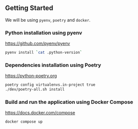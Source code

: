 ## Getting Started

We will be using `pyenv`, `poetry` and `docker`.

### Python installation using pyenv

https://github.com/pyenv/pyenv

```sh
pyenv install `cat .python-version`
```

### Dependencies installation using Poetry

https://python-poetry.org

```sh
poetry config virtualenvs.in-project true
./dev/poetry-all.sh install
```

### Build and run the application using Docker Compose

https://docs.docker.com/compose

```sh
docker compose up
```
